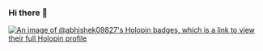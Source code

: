 ### Hi there 👋

<!--
**abhishek09827/abhishek09827** is a ✨ _special_ ✨ repository because its `README.md` (this file) appears on your GitHub profile.

Here are some ideas to get you started:

- 🔭 I’m currently working on ...
- 🌱 I’m currently learning ...
- 👯 I’m looking to collaborate on ...
- 🤔 I’m looking for help with ...
- 💬 Ask me about ...
- 📫 How to reach me: ...
- 😄 Pronouns: ...
- ⚡ Fun fact: ...
-->
[![An image of @abhishek09827's Holopin badges, which is a link to view their full Holopin profile](https://holopin.me/abhishek09827)](https://holopin.io/@abhishek09827)
